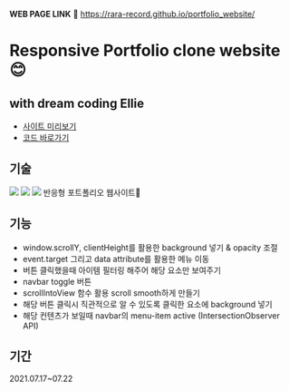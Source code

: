 **WEB PAGE LINK** 🌟
https://rara-record.github.io/portfolio_website/

# Responsive Portfolio clone website 😊
## with dream coding Ellie
- [사이트 미리보기](https://user-images.githubusercontent.com/70184893/141119705-6cb42625-991c-434a-8f5f-2e8d023ed990.png)
- [코드 바로가기](https://github.com/rara-record/rara-record.github.io/tree/master/portfolio_website)

## 기술
<img src="https://img.shields.io/badge/HTML5-E34F26?style=flat-square&logo=HTML5&logoColor=white"/> <img src="https://img.shields.io/badge/CSS3-1572B6?style=flat-square&logo=CSS3&logoColor=white"/> <img src="https://img.shields.io/badge/JavaScript-F7DF1E?style=flat-square&logo=JavaScript&logoColor=white"/> 반응형 포트폴리오 웹사이트💟

## 기능

- window.scrollY, clientHeight를 활용한 background 넣기 & opacity 조절
- event.target 그리고 data attribute를 활용한 메뉴 이동 
- 버튼 클릭했을때 아이템 필터링 해주어 해당 요소만 보여주기
- navbar toggle 버튼
- scrollIntoView 함수 활용 scroll smooth하게 만들기
- 해당 버튼 클릭시 직관적으로 알 수 있도록 클릭한 요소에 background 넣기
- 해당 컨텐츠가 보일때 navbar의 menu-item active (IntersectionObserver API)

## 기간

2021.07.17~07.22

